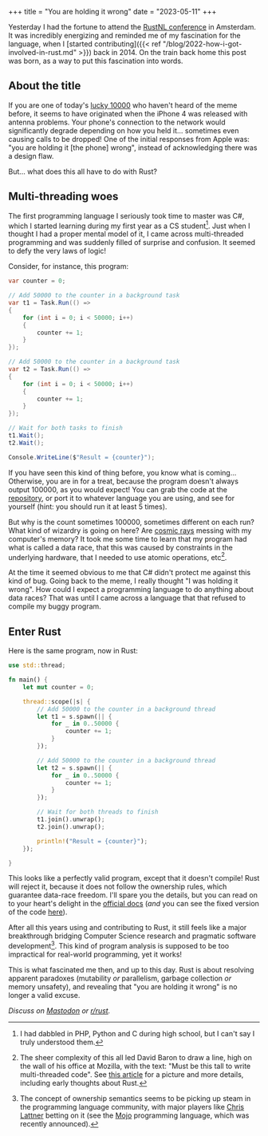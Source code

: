 +++
title = "You are holding it wrong"
date = "2023-05-11"
+++

Yesterday I had the fortune to attend the [RustNL
conference](https://www.youtube.com/watch?v=9Q4yNlbfiYk) in Amsterdam. It was incredibly energizing
and reminded me of my fascination for the language, when I [started contributing]({{< ref
"/blog/2022-how-i-got-involved-in-rust.md" >}}) back in 2014. On the train back home this post was
born, as a way to put this fascination into words.

## About the title

If you are one of today's [lucky 10000](https://xkcd.com/1053/) who haven't heard of the meme
before, it seems to have originated when the iPhone 4 was released with antenna problems. Your
phone's connection to the network would significantly degrade depending on how you held it...
sometimes even causing calls to be dropped! One of the initial responses from Apple was: "you are
holding it [the phone] wrong", instead of acknowledging there was a design flaw.

But... what does this all have to do with Rust?

## Multi-threading woes

The first programming language I seriously took time to master was C#, which I started learning
during my first year as a CS student[^1]. Just when I thought I had a proper mental model of it, I
came across multi-threaded programming and was suddenly filled of surprise and confusion. It seemed
to defy the very laws of logic!

Consider, for instance, this program:

```csharp
var counter = 0;

// Add 50000 to the counter in a background task
var t1 = Task.Run(() =>
{
    for (int i = 0; i < 50000; i++)
    {
        counter += 1;
    }
});

// Add 50000 to the counter in a background task
var t2 = Task.Run(() =>
{
    for (int i = 0; i < 50000; i++)
    {
        counter += 1;
    }
});

// Wait for both tasks to finish
t1.Wait();
t2.Wait();

Console.WriteLine($"Result = {counter}");
```

If you have seen this kind of thing before, you know what is coming... Otherwise, you are in for a
treat, because the program doesn't always output 100000, as you would expect! You can grab the code
at the
[repository](https://github.com/aochagavia/blog-code/tree/main/2023-you-are-holding-it-wrong), or
port it to whatever language you are using, and see for yourself (hint: you should run it at least 5
times).

But why is the count sometimes 100000, sometimes different on each run? What kind of wizardry is
going on here? Are [cosmic rays](https://en.wikipedia.org/wiki/Soft_error) messing with my
computer's memory? It took me some time to learn that my program had what is called a data race,
that this was caused by constraints in the underlying hardware, that I needed to use atomic
operations, etc[^2].

At the time it seemed obvious to me that C# didn't protect me against this kind of bug. Going back
to the meme, I really thought "I was holding it wrong". How could I expect a programming language to
do anything about data races? That was until I came across a language that that refused to compile
my buggy program.

## Enter Rust

Here is the same program, now in Rust:

```rust
use std::thread;

fn main() {
    let mut counter = 0;

    thread::scope(|s| {
        // Add 50000 to the counter in a background thread
        let t1 = s.spawn(|| {
            for _ in 0..50000 {
                counter += 1;
            }
        });

        // Add 50000 to the counter in a background thread
        let t2 = s.spawn(|| {
            for _ in 0..50000 {
                counter += 1;
            }
        });

        // Wait for both threads to finish
        t1.join().unwrap();
        t2.join().unwrap();

        println!("Result = {counter}");
    });

}
```

This looks like a perfectly valid program, except that it doesn't compile! Rust will reject it,
because it does not follow the ownership rules, which guarantee data-race freedom. I'll spare you
the details, but you can read on to your heart's delight in the [official
docs](https://doc.rust-lang.org/book/ch04-00-understanding-ownership.html) (_and_ you can see the
fixed version of the code
[here](https://github.com/aochagavia/blog-code/blob/main/2023-you-are-holding-it-wrong/parallel-count-rs/src/main.rs)).

After all this years using and contributing to Rust, it still feels like a major breakthrough
bridging Computer Science research and pragmatic software development[^3]. This kind of program analysis
is supposed to be too impractical for real-world programming, yet it works!

This is what fascinated me then, and up to this day. Rust is about resolving apparent paradoxes
(mutability _or_ parallelism, garbage collection _or_ memory unsafety), and revealing that "you are
holding it wrong" is no longer a valid excuse.

_Discuss on [Mastodon](https://masto.ochagavia.nl/@adolfo/110349687500307185) or
[r/rust](https://old.reddit.com/r/rust/comments/13el1kx/you_are_holding_it_wrong/)._

[^1]: I had dabbled in PHP, Python and C during high school, but I can't say I truly understood
    them.
[^2]: The sheer complexity of this all led David Baron to draw a line, high on the wall of his
    office at Mozilla, with the text: "Must be this tall to write multi-threaded code". See [this
    article](https://bholley.net/blog/2015/must-be-this-tall-to-write-multi-threaded-code.html) for
    a picture and more details, including early thoughts about Rust.
[^3]: The concept of ownership semantics seems to be picking up steam in the programming language
    community, with major players like [Chris Lattner](https://en.wikipedia.org/wiki/Chris_Lattner)
    betting on it (see the [Mojo](https://www.modular.com/mojo) programming language, which was
    recently announced).
